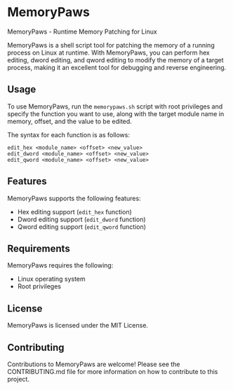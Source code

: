 # MemoryPaws
MemoryPaws - Runtime Memory Patching for Linux

MemoryPaws is a shell script tool for patching the memory of a running process on Linux at runtime. With MemoryPaws, you can perform hex editing, dword editing, and qword editing to modify the memory of a target process, making it an excellent tool for debugging and reverse engineering.

## Usage

To use MemoryPaws, run the `memorypaws.sh` script with root privileges and specify the function you want to use, along with the target module name in memory, offset, and the value to be edited.

The syntax for each function is as follows:

```
edit_hex <module_name> <offset> <new_value>
edit_dword <module_name> <offset> <new_value>
edit_qword <module_name> <offset> <new_value>
```



## Features

MemoryPaws supports the following features:

- Hex editing support (`edit_hex` function)
- Dword editing support (`edit_dword` function)
- Qword editing support (`edit_qword` function)

## Requirements

MemoryPaws requires the following:

- Linux operating system
- Root privileges

## License

MemoryPaws is licensed under the MIT License.

## Contributing

Contributions to MemoryPaws are welcome! Please see the CONTRIBUTING.md file for more information on how to contribute to this project.
